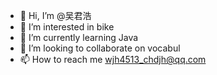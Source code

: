- 👋 Hi, I’m @吴君浩
- 👀 I’m interested in bike
- 🌱 I’m currently learning Java
- 💞️ I’m looking to collaborate on vocabul
- 📫 How to reach me wjh4513_chdjh@qq.com

<!---
wujunhaov/wujunhaov is a ✨ special ✨ repository because its `README.md` (this file) appears on your GitHub profile.
You can click the Preview link to take a look at your changes.
v

